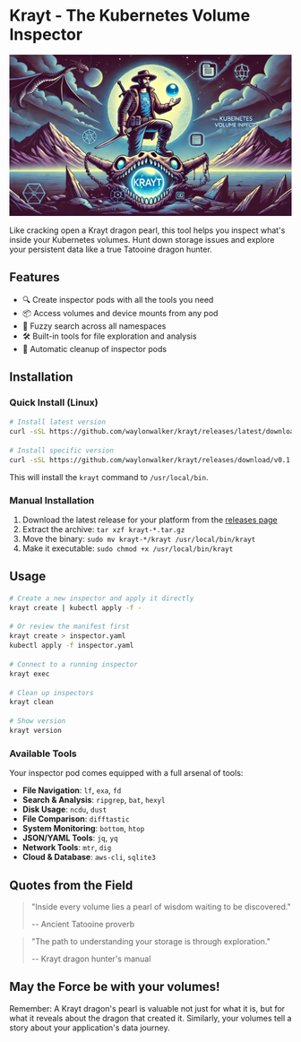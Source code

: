 # Krayt - The Kubernetes Volume Inspector

![krayt hero image](./krayt.webp "A dark, cartoon-style wide-format illustration featuring a heroic explorer standing in a twilight desert beside a cracked-open dragon skull. The explorer holds a glowing pearl that reveals floating icons representing data and technology. The hero wears utility gear and a sword, with terminal and file icons on their belt. The desert backdrop includes jagged rocks, two moons in a starry sky, and moody blue and purple tones. At the top, the word “KRAYT” is displayed in bold, tech-inspired fantasy lettering.")

Like cracking open a Krayt dragon pearl, this tool helps you inspect what's inside your Kubernetes volumes.
Hunt down storage issues and explore your persistent data like a true Tatooine dragon hunter.

## Features

- 🔍 Create inspector pods with all the tools you need
- 📦 Access volumes and device mounts from any pod
- 🔎 Fuzzy search across all namespaces
- 🛠️ Built-in tools for file exploration and analysis
- 🧹 Automatic cleanup of inspector pods

## Installation

### Quick Install (Linux)

```bash
# Install latest version
curl -sSL https://github.com/waylonwalker/krayt/releases/latest/download/install.sh | sudo bash

# Install specific version
curl -sSL https://github.com/waylonwalker/krayt/releases/download/v0.1.0/install.sh | sudo bash
```

This will install the `krayt` command to `/usr/local/bin`.

### Manual Installation

1. Download the latest release for your platform from the [releases page](https://github.com/waylonwalker/krayt/releases)
2. Extract the archive: `tar xzf krayt-*.tar.gz`
3. Move the binary: `sudo mv krayt-*/krayt /usr/local/bin/krayt`
4. Make it executable: `sudo chmod +x /usr/local/bin/krayt`

## Usage

```bash
# Create a new inspector and apply it directly
krayt create | kubectl apply -f -

# Or review the manifest first
krayt create > inspector.yaml
kubectl apply -f inspector.yaml

# Connect to a running inspector
krayt exec

# Clean up inspectors
krayt clean

# Show version
krayt version
```

### Available Tools

Your inspector pod comes equipped with a full arsenal of tools:

- **File Navigation**: `lf`, `exa`, `fd`
- **Search & Analysis**: `ripgrep`, `bat`, `hexyl`
- **Disk Usage**: `ncdu`, `dust`
- **File Comparison**: `difftastic`
- **System Monitoring**: `bottom`, `htop`
- **JSON/YAML Tools**: `jq`, `yq`
- **Network Tools**: `mtr`, `dig`
- **Cloud & Database**: `aws-cli`, `sqlite3`

## Quotes from the Field

> "Inside every volume lies a pearl of wisdom waiting to be discovered."
> 
> -- Ancient Tatooine proverb

> "The path to understanding your storage is through exploration."
> 
> -- Krayt dragon hunter's manual

## May the Force be with your volumes!

Remember: A Krayt dragon's pearl is valuable not just for what it is, but for what it reveals about the dragon that created it. Similarly, your volumes tell a story about your application's data journey.
